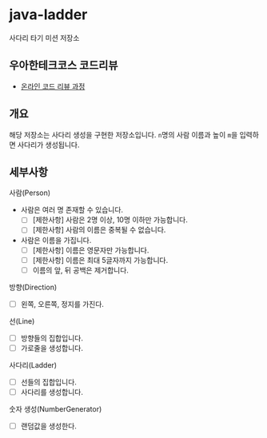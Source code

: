 # java-ladder

사다리 타기 미션 저장소

## 우아한테크코스 코드리뷰

- [온라인 코드 리뷰 과정](https://github.com/woowacourse/woowacourse-docs/blob/master/maincourse/README.md)

## 개요

해당 저장소는 사다리 생성을 구현한 저장소입니다. `n`명의 사람 이름과 높이 `m`을 입력하면 사다리가 생성됩니다.

## 세부사항

사람(Person)

- 사람은 여러 명 존재할 수 있습니다.
    - [ ] [제한사항] 사람은 2명 이상, 10명 이하만 가능합니다.
    - [ ] [제한사항] 사람의 이름은 중복될 수 없습니다.
- 사람은 이름을 가집니다.
    - [ ] [제한사항] 이름은 영문자만 가능합니다.
    - [ ] [제한사항] 이름은 최대 5글자까지 가능합니다.
    - [ ] 이름의 앞, 뒤 공백은 제거합니다.

방향(Direction)

- [ ] 왼쪽, 오른쪽, 정지를 가진다.

선(Line)

- [ ] 방향들의 집합입니다.
- [ ] 가로줄을 생성합니다.

사다리(Ladder)

- [ ] 선들의 집합입니다.
- [ ] 사다리를 생성합니다.

숫자 생성(NumberGenerator)

- [ ] 랜덤값을 생성한다.
